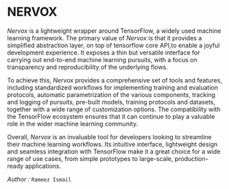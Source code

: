# NERVOX
*Nervox* is a lightweight wrapper around TensorFlow, a widely used machine learning framework. The primary value of *Nervox* is that it  provides a simplified abstraction layer, on top of tensorflow core API,to enable a joyful development experience. It exposes a thin but versatile interface for carrying out end-to-end machine learning pursuits, with a focus on transparency and reproducibility of the underlying flows.

To achieve this, *Nervox* provides a comprehensive set of tools and features, including standardized workflows for implementing training and evaluation protocols, automatic parametrization of the various components, tracking and logging of pursuits, pre-built models, training  protocols and datasets, together with a wide range of customization options. The compatibility with the TensorFlow ecosystem ensures that it can continue to play a valuable role in the wider machine learning community.

Overall, *Nervox* is an invaluable tool for developers looking to streamline their machine learning workflows. Its intuitive interface, lightweight design and seamless integration with TensorFlow make it a great choice for a wide range of use cases, from simple prototypes to large-scale, production-ready applications.

_Author :_ `Rameez Ismail` 
